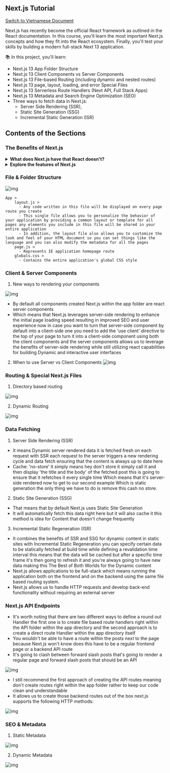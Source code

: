 ## Next.js Tutorial

[Switch to Vietnamese Document](https://github.com/De-Ying-Course/nextjs-tutorial/blob/main/README-VI.md)

Next.js has recently become the official React framework as outlined in the React documentation. In this course, you'll learn the most important Next.js concepts and how they fit into the React ecosystem. Finally, you'll test your skills by building a modern full-stack Next 13 application.

📚 In this project, you'll learn:

- Next.js 13 App Folder Structure
- Next.js 13 Client Components vs Server Components
- Next.js 13 File-based Routing (including dynamic and nested routes)
- Next.js 13 page, layout, loading, and error Special Files
- Next.js 13 Serverless Route Handlers (Next API, Full Stack Apps)
- Next.js 13 Metadata and Search Engine Optimization (SEO)
- Three ways to fetch data in Next.js:
  - Server Side Rendering (SSR),
  - Static Site Generation (SSG)
  - Incremental Static Generation (ISR)

## Contents of the Sections

### The Benefits of Next.js

<details>
    <summary><b>What does Next.js have that React doesn't?</b></summary>
    <br /><p>+ Next.js simplifies the development process</p>
    <p>+ On top of that it optimizes your web apps</p>
</details>

<details>
    <summary><b>Explore the features of Next.js</b></summary>
    <details>
        <summary><b>Rendering</b></summary>
        <details>
            <summary><b>What is client-side and server-side rendering?</b></summary>
            <ul>
                <li>Client-side rendering or browser rendering is when a user requests a web page the server sends a basic HTML document and JS code the browser then downloads and executes the JS code which leads to rendering of components and finally the display of the website</li>
                <li>Server-side rendering involves rendering the web page on the server before transmitting it to the client's device when a user requests a page the server processes the request and renders components on the server-side the server then sends back the fully rendered HTML to the client's browser enabling immediate display</li>
                <li>This distinction highlights an essential aspect of Web Development SEO (Search Engine Optimization)</li>
            </ul>
        </details>
        <details>
            <summary><b>What is SEO?</b></summary>
            <ul>
                <li>SEO aka search engine crawlers face difficulties indexing Page dynamically rendered on the client-side as a result</li>
                <li>The SEO performance of such pages may suffer as search engines may not fully comprehend their content and rank them appropriately by utilizing Next.js</li>
                <li>This issue is resolved by sending pre-rendered code directly to the client. This crawling and indexing by search engines leading to the improved SEO</li>
            </ul>
        </details>
        <details>
            <summary><b>Why should I prioritize SEO?</b></summary>
            <ul>
                <li>SEO is crucial for optimizing a website's visibility and ranking in search engine results by focusing on SEO</li>
                <li>You can achieve several benefits, including: increased organic traffic, exhanced user experience, credibility & trustworthiness, competitive advantage due to higher search result rankings</li>
                <li>Prioritizing SEO can greatly impact the success of your website and it's online presence </li>
            </ul>
        </details>
    </details>
    <details>
        <summary><b>Routing</b></summary>
         <details>
              <summary><b>How do we create different page routes in React?</b></summary>
              <ul>
                  <li>We have to install an additional package called react-router-dom and then create routes in one of the files</li>
              </ul>
          </details>
          <details>
              <summary><b>Then how do you create routes in Next.js?</b></summary>
              <ul>
                  <li>Next.js uses file-based routing system Which means that the routing is handled by the file system each folder in the app directory becomes a route and the folder name becomes the routes path for example if you have a folder named about in the directory you can access that pages at the forward slash about path isn't that so easy</li>
                <li>No need for external packages or complex configurations</li>
                <li>You can create files for the routes you want and immediately open them within your application</li>
              </ul>
          </details>
      </details>
      <details>
        <summary><b>Fullstack</b></summary>
        <details>
              <summary><b>API Routes</b></summary>
              <ul>
                  <li>Enabling the creation of serverless functions to handle API requests</li>
                  <li>Serverless APIs in Next.js are a way of creating API endpoints</li>
                  <li>Without the need for a traditional server</li>
                  <li>It allows us to build and deploy APIs: without managing server infrastructure, worrying about scaling their server as traffic increases</li>
                  <li>With this feature, we can create API endpoints by simply creating a file called route.js in a specific folder within the app directory this file in any route segment of the app directly corresponds to that route API endpoint once again</li>
              </ul>
          </details>
          <details>
              <summary><b>Automatic Code Splitting</b></summary>
              <ul>
                  <li>Code splitting is a technique that breaks down large bundles of JavaScript code into smaller, more manageable chunks that can be loaded as needed</li>
                  <li>When needed this reduces the initial load time of a website and optimizes the user's experience while browsing</li>
                  <li>We have to do lots of configuration as your applications grows</li>
                <li>It uses automatic code splitting by default to split pages into separate chunks when a user navigates to another page only the code required for that page is loaded resulting in Faster subsequent page navigations </li>
              </ul>
          </details>
        <details>
              <summary><b>So, What's the takeaway?</b></summary>
              <ul>
                  <li>Frontend Development has gone through various advancements: linting, formatting, compiling, bundling, minifying, deploying</li>
                  <li>Leaving them to concentrate on the actual code that's where Next.js comes in: automating most of the remaining processes and letting us focus on building the essential business logic of the application</li>
              </ul>
          </details>
        <details>
              <summary><b>It's still just React</b></summary>
              <ul>
                  <li>Next.js is not an entirely new technology</li>
                  <li>It's still fundamentally built on top of React</li>
                  <li>It's purpose is to simplify certain tasks allowing developers to concentrate on the core React code</li>
              </ul>
          </details>
      </details>
</details>

### File & Folder Structure

![img](https://i.imgur.com/YBQQ0DV.png)

```
App >
    layout.js >
      - Any code written in this file will be displayed on every page route you create
      - This single file allows you to personalize the behavior of your application by providing a common layout or template for all pages any elements you include in this file will be shared in your entire application
      - In addition, the layout file also allows you to customize the look and feel of your HTML document so you can set things like the language and you can also modify the metadata for all the pages
    page.js >
      - Represents IE application homepage route
    globals.css >
      - Contains the entire application's global CSS style
```

### Client & Server Components

1. New ways to rendering your components

![img](https://i.imgur.com/aBpUKWh.png)

- By default all components created Next.js within the app folder are react server components
- Which means that Next.js leverages server-side rendering to enhance the initial page loading speed resulting in improved SEO and user experience now in case you want to turn that server-side component by default into a client-side one you need to add the 'use client' directive to the top of your page to turn it into a client-side component using both the client components and the server components allows us to leverage the benefits of server-side rendering while still utilizing react capabilities for building Dynamic and interactive user interfaces

2. When to use Server vs Client Components
   ![img](https://i.imgur.com/3uebcX4.png)

### Routing & Special Next.js Files

1. Directory based routing

![img](https://i.imgur.com/kqgySIK.png)

2. Dynamic Routing

![img](https://i.imgur.com/glwoZ32.png)

### Data Fetching

1. Server Side Rendering (SSR)

- It means Dynamic server rendered data it is fetched fresh on each request with SSR each request to the server triggers a new rendering cycle and data fetch ensuring that the content is always up to date here
- Cache: 'no-store' it simply means hey don't store it simply call it and then display 'the title and the body' of the fetched post this is going to ensure that it refetches it every single time Which means that it's server-side rendered now to get to our second example Which is static generation the only thing we have to do is remove this cash no store.

2. Static Site Generation (SSG)

- That means that by default Next.js uses Static Site Generation
- It will automatically fetch this data right here but it will also cache it this method is idea for Content that doesn't change frequently

3. Incremental Static Regeneration (ISR)

- It combines the benefits of SSR and SSG for dynamic content in static sites with Incremental Static Regeneration you can specify certain data to be statically fetched at build time while defining a revalidation time interval this means that the data will be cached but after a specific time frame it's then going to refresh it and you're always going to have new data making this The Best of Both Worlds for the Dynamic content
- Next.js allows applications to be full-stack which means running the application both on the frontend and on the backend using the same file based routing system.
- Next.js allows us to handle HTTP requests and develop back-end functionality without requiring an external server

### Next.js API Endpoints

- It's worth noting that there are two different ways to define a round out Handler the first one is to create file based route handlers right within the API folder within the app directory and the second approach is to create a direct route Handler within the app directory itself
- You wouldn't be able to have a route within the posts next to the page because Next.js won't know does this have to be a regular frontend page or a backend API route
- It's going to clash between forward slash posts that's going to render a regular page and forward slash posts that should be an API

![img](https://i.imgur.com/FxGi0EM.png)

- I still recommend the first approach of creating the API routes meaning don't create routes right within the app folder rather to keep our code clean and understandable
- It allows us to create those backend routes out of the box next.js supports the following HTTP methods:

![img](https://i.imgur.com/1dl4ZYl.png)

### SEO & Metadata

1. Static Metadata

![img](https://i.imgur.com/gwaWFSi.png)

2. Dynamic Metadata

![img](https://i.imgur.com/wfG42af.png)

